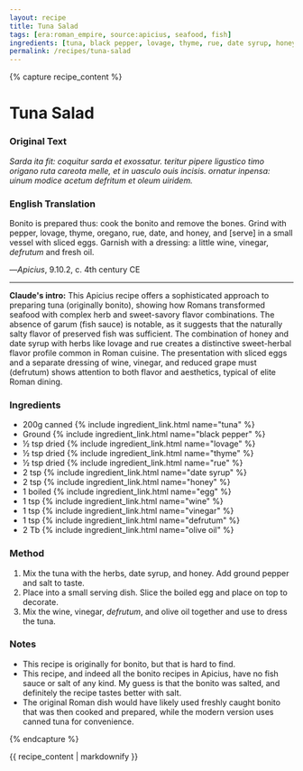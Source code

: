 ```yaml
---
layout: recipe
title: Tuna Salad
tags: [era:roman_empire, source:apicius, seafood, fish]
ingredients: [tuna, black pepper, lovage, thyme, rue, date syrup, honey, egg, wine, vinegar, defrutum, olive oil]
permalink: /recipes/tuna-salad
---
```


{% capture recipe_content %}
# Tuna Salad

### Original Text
*Sarda ita fit: coquitur sarda et exossatur. teritur pipere ligustico timo origano ruta careota melle, et in uasculo ouis incisis. ornatur inpensa: uinum modice acetum defritum et oleum uiridem.*

### English Translation
Bonito is prepared thus: cook the bonito and remove the bones. Grind with pepper, lovage, thyme, oregano, rue, date, and honey, and [serve] in a small vessel with sliced eggs. Garnish with a dressing: a little wine, vinegar, *defrutum* and fresh oil.

—*Apicius*, 9.10.2, c. 4th century CE

___

**Claude's intro:** This Apicius recipe offers a sophisticated approach to preparing tuna (originally bonito), showing how Romans transformed seafood with complex herb and sweet-savory flavor combinations. The absence of garum (fish sauce) is notable, as it suggests that the naturally salty flavor of preserved fish was sufficient. The combination of honey and date syrup with herbs like lovage and rue creates a distinctive sweet-herbal flavor profile common in Roman cuisine. The presentation with sliced eggs and a separate dressing of wine, vinegar, and reduced grape must (defrutum) shows attention to both flavor and aesthetics, typical of elite Roman dining.

### Ingredients
- 200g canned {% include ingredient_link.html name="tuna" %}
- Ground {% include ingredient_link.html name="black pepper" %}
- ½ tsp dried {% include ingredient_link.html name="lovage" %}
- ½ tsp dried {% include ingredient_link.html name="thyme" %}
- ½ tsp dried {% include ingredient_link.html name="rue" %}
- 2 tsp {% include ingredient_link.html name="date syrup" %}
- 2 tsp {% include ingredient_link.html name="honey" %}
- 1 boiled {% include ingredient_link.html name="egg" %}
- 1 tsp {% include ingredient_link.html name="wine" %}
- 1 tsp {% include ingredient_link.html name="vinegar" %}
- 1 tsp {% include ingredient_link.html name="defrutum" %}
- 2 Tb {% include ingredient_link.html name="olive oil" %}

### Method
1. Mix the tuna with the herbs, date syrup, and honey. Add ground pepper and salt to taste. 
2. Place into a small serving dish. Slice the boiled egg and place on top to decorate. 
3. Mix the wine, vinegar, *defrutum*, and olive oil together and use to dress the tuna.

### Notes
- This recipe is originally for bonito, but that is hard to find.
- This recipe, and indeed all the bonito recipes in Apicius, have no fish sauce or salt of any kind. My guess is that the bonito was salted, and definitely the recipe tastes better with salt.
- The original Roman dish would have likely used freshly caught bonito that was then cooked and prepared, while the modern version uses canned tuna for convenience.

{% endcapture %}

{{ recipe_content | markdownify }}